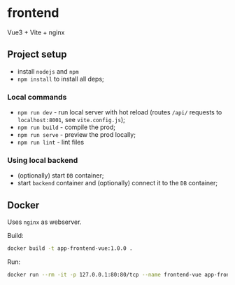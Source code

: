 # frontend

Vue3 + Vite + nginx

## Project setup

- install `nodejs` and `npm`
- `npm install` to install all deps;

### Local commands

- `npm run dev` - run local server with hot reload (routes `/api/` requests to `localhost:8001`, see `vite.config.js`);
- `npm run build` - compile the prod;
- `npm run serve` - preview the prod locally;
- `npm run lint` - lint files

### Using local backend

- (optionally) start `DB` container;
- start `backend` container and (optionally) connect it to the `DB` container;

## Docker

Uses `nginx` as webserver.

Build:

```bash
docker build -t app-frontend-vue:1.0.0 .
```

Run:

```bash
docker run --rm -it -p 127.0.0.1:80:80/tcp --name frontend-vue app-frontend-vue:1.0.0
```
